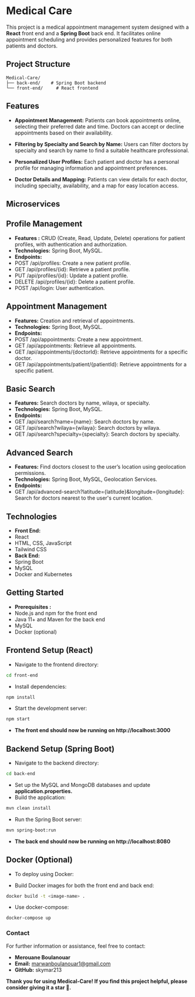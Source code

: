 # Medical Care

This project is a medical appointment management system designed with a **React** front end and a **Spring Boot** back end. It facilitates online appointment scheduling and provides personalized features for both patients and doctors.

## Project Structure

```plaintext
Medical-Care/
├── back-end/    # Spring Boot backend
└── front-end/     # React frontend
```
## Features
- **Appointment Management:**
 Patients can book appointments online, selecting their preferred date and time.
Doctors can accept or decline appointments based on their availability.

- **Filtering by Specialty and Search by Name:**
 Users can filter doctors by specialty and search by name to find a suitable healthcare professional.

- **Personalized User Profiles:**
Each patient and doctor has a personal profile for managing information and appointment preferences.

- **Doctor Details and Mapping:**
Patients can view details for each doctor, including specialty, availability, and a map for easy location access.
## Microservices
## Profile Management
- **Features :** CRUD (Create, Read, Update, Delete) operations for patient profiles, with authentication and authorization.
- **Technologies:** Spring Boot, MySQL.
- **Endpoints:**
- POST /api/profiles: Create a new patient profile.
- GET /api/profiles/{id}: Retrieve a patient profile.
- PUT /api/profiles/{id}: Update a patient profile.
- DELETE /api/profiles/{id}: Delete a patient profile.
- POST /api/login: User authentication.
## Appointment Management
- **Features:** Creation and retrieval of appointments.
- **Technologies:** Spring Boot, MySQL.
- **Endpoints:**
- POST /api/appointments: Create a new appointment.
- GET /api/appointments: Retrieve all appointments.
- GET /api/appointments/{doctorId}: Retrieve appointments for a specific doctor.
- GET /api/appointments/patient/{patientId}: Retrieve appointments for a specific patient.
## Basic Search
- **Features:** Search doctors by name, wilaya, or specialty.
- **Technologies:** Spring Boot, MySQL.
- **Endpoints:**
- GET /api/search?name={name}: Search doctors by name.
- GET /api/search?wilaya={wilaya}: Search doctors by wilaya.
- GET /api/search?specialty={specialty}: Search doctors by specialty.
## Advanced Search
- **Features:** Find doctors closest to the user’s location using geolocation permissions.
- **Technologies:** Spring Boot, MySQL, Geolocation Services.
- **Endpoints:**
- GET /api/advanced-search?latitude={latitude}&longitude={longitude}: Search for doctors nearest to the user's current location.
## Technologies
- **Front End:**
- React
- HTML, CSS, JavaScript
- Tailwind CSS
- **Back End:**
- Spring Boot
- MySQL 
- Docker and Kubernetes
## Getting Started
- **Prerequisites :**
- Node.js and npm for the front end
- Java 11+ and Maven for the back end
- MySQL
- Docker (optional)
## Frontend Setup (React)
- Navigate to the frontend directory:
```bash
cd front-end
```
- Install dependencies:
```bash
npm install
```
- Start the development server:
```bash
npm start
```
- **The front end should now be running on http://localhost:3000**

## Backend Setup (Spring Boot)
- Navigate to the backend directory:
```bash
cd back-end
```
- Set up the MySQL and MongoDB databases and update **application.properties.**
- Build the application:
```bash
mvn clean install
```
- Run the Spring Boot server:
```bash
mvn spring-boot:run
```
- **The back end should now be running on http://localhost:8080**

## Docker (Optional)
- To deploy using Docker:

- Build Docker images for both the front end and back end:
```bash
docker build -t <image-name> .
```
- Use docker-compose:
```bash
docker-compose up
```
 ### Contact
For further information or assistance, feel free to contact:

- **Merouane Boulanouar**
- **Email:** marwanboulanouar1@gmail.com
- **GitHub:** skymar213

**Thank you for using Medical-Care! If you find this project helpful, please consider giving it a star 🌟.**
